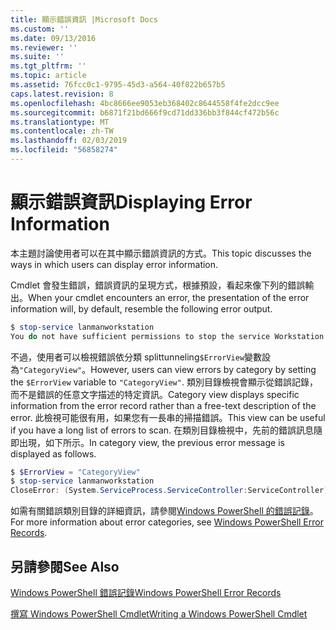 ```yaml
---
title: 顯示錯誤資訊 |Microsoft Docs
ms.custom: ''
ms.date: 09/13/2016
ms.reviewer: ''
ms.suite: ''
ms.tgt_pltfrm: ''
ms.topic: article
ms.assetid: 76fcc0c1-9795-45d3-a564-40f822b657b5
caps.latest.revision: 8
ms.openlocfilehash: 4bc8666ee9053eb368402c8644558f4fe2dcc9ee
ms.sourcegitcommit: b6871f21bd666f9cd71dd336bb3f844cf472b56c
ms.translationtype: MT
ms.contentlocale: zh-TW
ms.lasthandoff: 02/03/2019
ms.locfileid: "56858274"
---
```

# <a name="displaying-error-information"></a><span data-ttu-id="2f9bd-102">顯示錯誤資訊</span><span class="sxs-lookup"><span data-stu-id="2f9bd-102">Displaying Error Information</span></span>

<span data-ttu-id="2f9bd-103">本主題討論使用者可以在其中顯示錯誤資訊的方式。</span><span class="sxs-lookup"><span data-stu-id="2f9bd-103">This topic discusses the ways in which users can display error information.</span></span>

<span data-ttu-id="2f9bd-104">Cmdlet 會發生錯誤，錯誤資訊的呈現方式，根據預設，看起來像下列的錯誤輸出。</span><span class="sxs-lookup"><span data-stu-id="2f9bd-104">When your cmdlet encounters an error, the presentation of the error information will, by default, resemble the following error output.</span></span>

```powershell
$ stop-service lanmanworkstation
You do not have sufficient permissions to stop the service Workstation.
```

<span data-ttu-id="2f9bd-105">不過，使用者可以檢視錯誤依分類 splittunneling`$ErrorView`變數設為`"CategoryView"`。</span><span class="sxs-lookup"><span data-stu-id="2f9bd-105">However, users can view errors by category by setting the `$ErrorView` variable to `"CategoryView"`.</span></span> <span data-ttu-id="2f9bd-106">類別目錄檢視會顯示從錯誤記錄，而不是錯誤的任意文字描述的特定資訊。</span><span class="sxs-lookup"><span data-stu-id="2f9bd-106">Category view displays specific information from the error record rather than a free-text description of the error.</span></span> <span data-ttu-id="2f9bd-107">此檢視可能很有用，如果您有一長串的掃描錯誤。</span><span class="sxs-lookup"><span data-stu-id="2f9bd-107">This view can be useful if you have a long list of errors to scan.</span></span> <span data-ttu-id="2f9bd-108">在類別目錄檢視中，先前的錯誤訊息隨即出現，如下所示。</span><span class="sxs-lookup"><span data-stu-id="2f9bd-108">In category view, the previous error message is displayed as follows.</span></span>

```powershell
$ $ErrorView = "CategoryView"
$ stop-service lanmanworkstation
CloseError: (System.ServiceProcess.ServiceController:ServiceController) [stop-service], ServiceCommandException
```

<span data-ttu-id="2f9bd-109">如需有關錯誤類別目錄的詳細資訊，請參閱[Windows PowerShell 的錯誤記錄](./windows-powershell-error-records.md)。</span><span class="sxs-lookup"><span data-stu-id="2f9bd-109">For more information about error categories, see [Windows PowerShell Error Records](./windows-powershell-error-records.md).</span></span>

## <a name="see-also"></a><span data-ttu-id="2f9bd-110">另請參閱</span><span class="sxs-lookup"><span data-stu-id="2f9bd-110">See Also</span></span>

[<span data-ttu-id="2f9bd-111">Windows PowerShell 錯誤記錄</span><span class="sxs-lookup"><span data-stu-id="2f9bd-111">Windows PowerShell Error Records</span></span>](./windows-powershell-error-records.md)

[<span data-ttu-id="2f9bd-112">撰寫 Windows PowerShell Cmdlet</span><span class="sxs-lookup"><span data-stu-id="2f9bd-112">Writing a Windows PowerShell Cmdlet</span></span>](./writing-a-windows-powershell-cmdlet.md)

